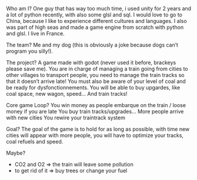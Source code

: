 Who am I?
One guy that has way too much time, i used unity for 2 years and a lot of python recently, with also some glsl and sql. I would love to go to China, because I like to experience different cultures and languages.
I also was part of high seas and made a game engine from scratch with python and glsl.
I live in France.

The team?
Me and my dog (this is obviously a joke because dogs can’t program you silly!).

The project?
A game made with godot (never used it before, brackeys please save me).
You are in charge of managing a train going from cities to other villages to transport people, you need to manage the train tracks so that it doesn’t arrive late!
You must also be aware of your level of coal and be ready for dysfonctionnements.
You will be able to buy upgardes, like coal space, new wagon, speed...
And train tracks!

Core game Loop?
You win money as people embarque on the train / loose money if you are late
You buy train tracks/upgrades...
More people arrive with new cities
You rewire your traintrack system

Goal?
The goal of the game is to hold for as long as possible, with time new cities will appear with more people, you will have to optimize your tracks, coal refuels and speed.

Maybe?
- CO2 and O2 => the train will leave some pollution
- to get rid of it => buy trees or change your fuel 
